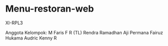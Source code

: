 # Menu-restoran-web
XI-RPL3

Anggota Kelompok:
M Faris F R (TL)
Rendra Ramadhan
Aji Permana
Fairuz Hukama
Audric Kenny R